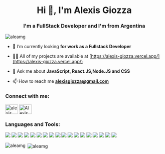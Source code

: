 <h1 align="center">Hi 👋, I'm Alexis Giozza</h1>
<h3 align="center">I'm a FullStack Developer and I'm from Argentina</h3>

<p align="left"> <img src="https://komarev.com/ghpvc/?username=aleamg&label=Profile%20views&color=0e75b6&style=flat" alt="aleamg" /> </p>

- 🌱 I’m currently looking **for work as a Fullstack Developer**

- 👨‍💻 All of my projects are available at [https://alexis-giozza.vercel.app/](https://alexis-giozza.vercel.app/)

- 💬 Ask me about **JavaScript, React.JS,Node.JS and CSS**

- 📫 How to reach me **alexisgiozza@gmail.com**

<h3 align="left">Connect with me:</h3>
<p align="left">
<a href="https://linkedin.com/in/alexis giozza" target="blank"><img align="center" src="https://raw.githubusercontent.com/rahuldkjain/github-profile-readme-generator/master/src/images/icons/Social/linked-in-alt.svg" alt="alexis giozza" height="30" width="40" /></a>
<a href="https://discord.gg/Alexis Giozza#7077" target="blank"><img align="center" src="https://raw.githubusercontent.com/rahuldkjain/github-profile-readme-generator/master/src/images/icons/Social/discord.svg" alt="Alexis Giozza#7077" height="30" width="40" /></a>
</p>

<h3 align="left">Languages and Tools:</h3>
<p align="left">
    <img src="https://img.shields.io/badge/JavaScript-323330?style=for-the-badge&logo=javascript&logoColor=F7DF1E" />
    <img src="https://img.shields.io/badge/HTML5-E34F26?style=for-the-badge&logo=html5&logoColor=white" />
    <img src="https://img.shields.io/badge/CSS3-1572B6?style=for-the-badge&logo=css3&logoColor=white" />
    <img src="https://img.shields.io/badge/sass-C71585?style=for-the-badge&logo=sass&logoColor=white" />
    <img src="https://img.shields.io/badge/json-5E5C5C?style=for-the-badge&logo=json&logoColor=white" />
    <img src="https://img.shields.io/badge/Node.js-339933?style=for-the-badge&logo=nodedotjs&logoColor=white" />
    <img src="https://img.shields.io/badge/npm-CB3837?style=for-the-badge&logo=npm&logoColor=white" />
    <img src="https://img.shields.io/badge/React-20232A?style=for-the-badge&logo=react&logoColor=61DAFB" />
    <img src="https://img.shields.io/badge/React_Router-CA4245?style=for-the-badge&logo=react-router&logoColor=white" />
    <img src="https://img.shields.io/badge/Redux-593D88?style=for-the-badge&logo=redux&logoColor=white" />
    <img src="https://img.shields.io/badge/express-a7a7a7?style=for-the-badge&logo=express&logoColor=white" />
    <img src="https://img.shields.io/badge/sequelize-87CEEB?style=for-the-badge&logo=sequelize&logoColor=white" />
    <img src="https://img.shields.io/badge/PostgreSQL-316192?style=for-the-badge&logo=postgresql&logoColor=white" />
    <img src="https://img.shields.io/badge/MongoDB-4EA94B?style=for-the-badge&logo=mongodb&logoColor=white" />
    <img src="https://img.shields.io/badge/Bootstrap-563D7C?style=for-the-badge&logo=bootstrap&logoColor=white" />
    <img src="https://img.shields.io/badge/Material%20UI-007FFF?style=for-the-badge&logo=mui&logoColor=white" />
    <img src="https://img.shields.io/badge/Postman-FF6C37?style=for-the-badge&logo=Postman&logoColor=white" />
    <img src="https://img.shields.io/badge/Netlify-00C7B7?style=for-the-badge&logo=netlify&logoColor=white" />
  </p>

<p><img align="left" src="https://github-readme-stats.vercel.app/api/top-langs?username=aleamg&show_icons=true&locale=en&layout=compact" alt="aleamg" /></p>

<p>&nbsp;<img align="center" src="https://github-readme-stats.vercel.app/api?username=aleamg&show_icons=true&locale=en" alt="aleamg" /></p>
